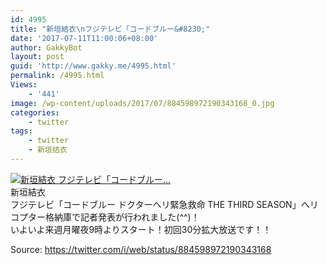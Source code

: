 ```yaml
---
id: 4995
title: "新垣結衣\nフジテレビ「コードブルー&#8230;"
date: '2017-07-11T11:00:06+08:00'
author: GakkyBot
layout: post
guid: 'http://www.gakky.me/4995.html'
permalink: /4995.html
Views:
    - '441'
image: /wp-content/uploads/2017/07/884598972190343168_0.jpg
categories:
    - twitter
tags:
    - twitter
    - 新垣结衣
---
```


[![新垣結衣
フジテレビ「コードブルー...](http://www.yui-aragaki.org/wp-content/uploads/2017/07/884598972190343168_0.jpg)](http://www.yui-aragaki.org/wp-content/uploads/2017/07/884598972190343168_0.jpg)  
新垣結衣  
フジテレビ「コードブルー ドクターヘリ緊急救命 THE THIRD SEASON」ヘリコプター格納庫で記者発表が行われました(^^)！  
いよいよ来週月曜夜9時よりスタート！初回30分拡大放送です！！  
  
Source: <https://twitter.com/i/web/status/884598972190343168>